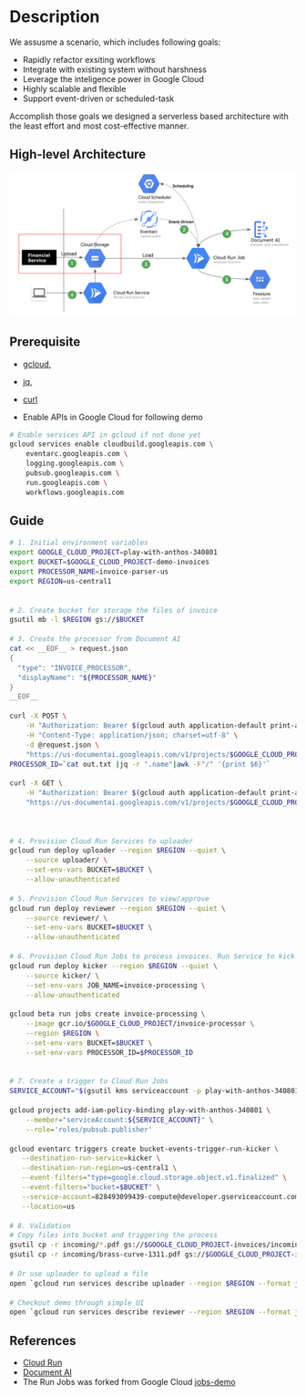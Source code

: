 # 

# Description

We assusme a scenario, which includes following goals:

- Rapidly refactor exsiting workflows
- Integrate with existing system without harshness
- Leverage the inteligence power in Google Cloud
- Highly scalable and flexible
- Support event-driven or scheduled-task 

Accomplish those goals we designed a serverless based architecture with the least effort and most cost-effective manner. 

## High-level Architecture

<img src="../images/run-ai.png" alt="run-ai"/>

## Prerequisite 

- [gcloud](https://cloud.google.com/sdk/docs/install), 
- [jq](https://stedolan.github.io/jq/download/), 
- [curl](https://github.com/curl/curl)

- Enable APIs in Google Cloud for following demo

```sh
# Enable services API in gcloud if not done yet
gcloud services enable cloudbuild.googleapis.com \
    eventarc.googleapis.com \
    logging.googleapis.com \
    pubsub.googleapis.com \
    run.googleapis.com \
    workflows.googleapis.com

```



## Guide
```sh
# 1. Initial environment variables 
export GOOGLE_CLOUD_PROJECT=play-with-anthos-340801
export BUCKET=$GOOGLE_CLOUD_PROJECT-demo-invoices
export PROCESSOR_NAME=invoice-parser-us
export REGION=us-central1


# 2. Create bucket for storage the files of invoice
gsutil mb -l $REGION gs://$BUCKET

# 3. Create the processor from Document AI
cat << __EOF__ > request.json
{
  "type": "INVOICE_PROCESSOR",
  "displayName": "${PROCESSOR_NAME}"
}
__EOF__

curl -X POST \
    -H "Authorization: Bearer $(gcloud auth application-default print-access-token)" \
    -H "Content-Type: application/json; charset=utf-8" \
    -d @request.json \
    "https://us-documentai.googleapis.com/v1/projects/$GOOGLE_CLOUD_PROJECT/locations/us/processors" > out.txt
PROCESSOR_ID=`cat out.txt |jq -r ".name"|awk -F"/" '{print $6}'`

curl -X GET \
    -H "Authorization: Bearer $(gcloud auth application-default print-access-token)" \
    "https://us-documentai.googleapis.com/v1/projects/$GOOGLE_CLOUD_PROJECT/locations/us/processors/$PROCESSOR_ID"



# 4. Provision Cloud Run Services to uploader
gcloud run deploy uploader --region $REGION --quiet \
    --source uploader/ \
    --set-env-vars BUCKET=$BUCKET \
    --allow-unauthenticated

# 5. Provision Cloud Run Services to view/approve
gcloud run deploy reviewer --region $REGION --quiet \
    --source reviewer/ \
    --set-env-vars BUCKET=$BUCKET \
    --allow-unauthenticated

# 6. Provision Cloud Run Jobs to process invoices. Run Service to kick off Job
gcloud run deploy kicker --region $REGION --quiet \
    --source kicker/ \
    --set-env-vars JOB_NAME=invoice-processing \
    --allow-unauthenticated

gcloud beta run jobs create invoice-processing \
    --image gcr.io/$GOOGLE_CLOUD_PROJECT/invoice-processor \
    --region $REGION \
    --set-env-vars BUCKET=$BUCKET \
    --set-env-vars PROCESSOR_ID=$PROCESSOR_ID


# 7. Create a trigger to Cloud Run Jobs
SERVICE_ACCOUNT="$(gsutil kms serviceaccount -p play-with-anthos-340801)"

gcloud projects add-iam-policy-binding play-with-anthos-340801 \
    --member="serviceAccount:${SERVICE_ACCOUNT}" \
    --role='roles/pubsub.publisher'

gcloud eventarc triggers create bucket-events-trigger-run-kicker \
   --destination-run-service=kicker \
   --destination-run-region=us-central1 \
   --event-filters="type=google.cloud.storage.object.v1.finalized" \
   --event-filters="bucket=$BUCKET" \
   --service-account=828493099439-compute@developer.gserviceaccount.com \
   --location=us

# 8. Validation
# Copy files into bucket and triggering the process
gsutil cp -r incoming/*.pdf gs://$GOOGLE_CLOUD_PROJECT-invoices/incoming
gsutil cp -r incoming/brass-curve-1311.pdf gs://$GOOGLE_CLOUD_PROJECT-invoices/incoming/brass-curve-1311.pdf

# Or use uploader to upload a file 
open `gcloud run services describe uploader --region $REGION --format json|jq -r ".status.url"`

# Checkout demo through simple UI
open `gcloud run services describe reviewer --region $REGION --format json|jq -r ".status.url"`
```

## References
- [Cloud Run](https://cloud.run)
- [Document AI](https://cloud.google.com/document-ai)
- The Run Jobs was forked from Google Cloud [jobs-demo](https://github.com/GoogleCloudPlatform/jobs-demos)
